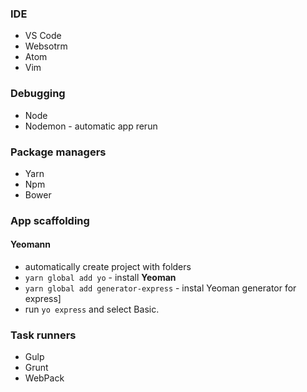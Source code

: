 ### IDE
- VS Code
- Websotrm
- Atom
- Vim

### Debugging
- Node
- Nodemon - automatic app rerun

### Package managers
- Yarn
- Npm
- Bower

### App scaffolding

#### Yeomann
- automatically create project with folders
- `yarn global add yo` - install **Yeoman**
- `yarn global add generator-express` - instal Yeoman generator for express]
- run `yo express` and select Basic.

### Task runners
- Gulp
- Grunt
- WebPack